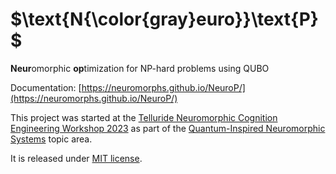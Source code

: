 # $\text{N{\color{gray}euro}}\text{P}$
**Neur**omorphic **op**timization for NP-hard problems using QUBO

Documentation: [https://neuromorphs.github.io/NeuroP/](https://neuromorphs.github.io/NeuroP/)

This project was started at the [Telluride Neuromorphic Cognition Engineering Workshop 2023](https://sites.google.com/view/telluride-2023/home?authuser=0) as part of the [Quantum-Inspired Neuromorphic Systems](https://sites.google.com/view/telluride-2023/topic-areas/qins23-quantum-inspired-neuromorphic-systems?authuser=0) topic area.

It is released under [MIT license](./LICENSE).
